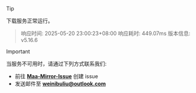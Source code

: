 > [!TIP]
下载服务正常运行。


> 响应时间: 2025-05-20 23:00:23+08:00
> 响应耗时: 449.07ms
> 版本信息: v5.16.6

> [!IMPORTANT]
> 当服务不可用时，请通过下列方式联系我们: 
> - 前往 **[Maa-Mirror-Issue](https://github.com/MaaMirror/Maa-Mirror-Issue/issues)** 创建 issue
> - 发送邮件至 **<a href="mailto:weinibuliu@outlook.com">weinibuliu@outlook.com</a>**
